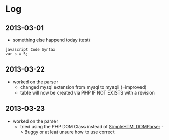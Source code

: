 # Log

## 2013-03-01
- something else happend today (test)

```
javascript Code Syntax
var s = 5;
```

## 2013-03-22
- worked on the parser
	- changed mysql extension from mysql to mysqli (=improved)
	- table will now be created via PHP IF NOT EXISTS with a revision

## 2013-03-23
- worked on the parser
	- tried using the PHP DOM Class instead of [SimpleHTMLDOMParser](http://simplehtmldom.sourceforge.net/) -> Buggy or at leat unsure how to use correct
